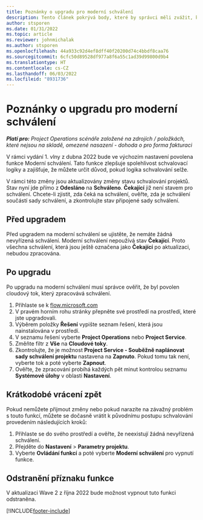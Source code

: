 ```yaml
---
title: Poznánky o upgradu pro moderní schválení
description: Tento článek pokrývá body, které by správci měli zvážit, když povolují funkci moderního schválení.
author: stsporen
ms.date: 01/31/2022
ms.topic: article
ms.reviewer: johnmichalak
ms.author: stsporen
ms.openlocfilehash: 44a933c92d4ef8dff40f20200d74c4bbdf8caa76
ms.sourcegitcommit: 6cfc50d89528df977a8f6a55c1ad39d99800d9b4
ms.translationtype: HT
ms.contentlocale: cs-CZ
ms.lasthandoff: 06/03/2022
ms.locfileid: "8931736"
---
```

# <a name="upgrade-considerations-for-modern-approvals"></a>Poznánky o upgradu pro moderní schválení 

_**Platí pro:** Project Operations scénáře založené na zdrojích / položkách, které nejsou na skladě, omezené nasazení - dohoda o pro forma fakturaci_

V rámci vydání 1. vlny z dubna 2022 bude ve výchozím nastavení povolena funkce Moderní schválení. Tato funkce zlepšuje spolehlivost schvalovací logiky a zajišťuje, že můžete určit důvod, pokud logika schvalování selže.

V rámci této změny jsou aktualizovány změny stavu schvalování projektů. Stav nyní jde přímo z **Odesláno** na **Schváleno**. **Čekající** již není stavem pro schválení. Chcete-li zjistit, zda čeká na schválení, ověřte, zda je schválení součástí sady schválení, a zkontrolujte stav připojené sady schválení.

## <a name="before-you-upgrade"></a>Před upgradem

Před upgradem na moderní schválení se ujistěte, že nemáte žádná nevyřízená schválení. Moderní schválení nepoužívá stav **Čekající**. Proto všechna schválení, která jsou ještě označena jako **Čekající** po aktualizaci, nebudou zpracována.

## <a name="after-you-upgrade"></a>Po upgradu

Po upgradu na moderní schválení musí správce ověřit, že byl povolen cloudový tok, který zpracovává schválení.

1. Přihlaste se k [flow.microsoft.com](https://flow.microsoft.com)
2. V pravém horním rohu stránky přepněte své prostředí na prostředí, které jste upgradovali.
3. Výběrem položky **Řešení** vypište seznam řešení, která jsou nainstalována v prostředí.
4. V seznamu řešení vyberte **Project Operations** nebo **Project Service**.
5. Změňte filtr z **Vše** na **Cloudové toky**.
6. Zkontrolujte, že je možnost **Project Service - Souběžně naplánovat sady schválení projektu** nastavena na **Zapnuto**. Pokud tomu tak není, vyberte tok a poté vyberte **Zapnout**.
7. Ověřte, že zpracování probíhá každých pět minut kontrolou seznamu **Systémové úlohy** v oblasti **Nastavení**.

## <a name="short-term-rollback"></a>Krátkodobé vrácení zpět

Pokud nemůžete přijmout změny nebo pokud narazíte na závažný problém s touto funkcí, můžete se dočasně vrátit k původnímu postupu schvalování provedením následujících kroků:
1. Přihlaste se do svého prostředí a ověřte, že neexistují žádná nevyřízená schválení.
2. Přejděte do **Nastavení** > **Parametry projektu**.
3. Vyberte **Ovládání funkcí** a poté vyberte **Moderní schválení** pro vypnutí funkce.

## <a name="removing-the-feature-flag"></a>Odstranění příznaku funkce

V aktualizaci Wave 2 z října 2022 bude možnost vypnout tuto funkci odstraněna.

[!INCLUDE[footer-include](../includes/footer-banner.md)]
